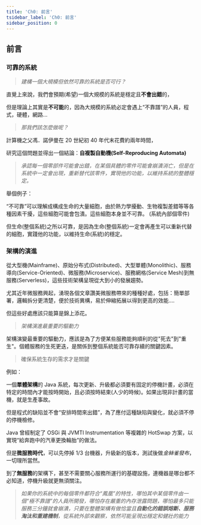 ```yaml
---
title: 'Ch0: 前言'
tsidebar_label: 'Ch0: 前言'
sidebar_position: 0
---
```


## 前言

### 可靠的系統

> _建構一個大規模但依然可靠的系統是否可行？_

直覺上來說，我們會預期(希望)一個大規模的系統是穩定且**不會出錯**的，

但是理論上其實是**不可能**的，因為大規模的系統必定會遇上“不靠譜”的人員，程式，硬體，網路...

> _那我們該怎麼做呢？_

計算機之父馮．諾伊曼在 20 世紀初 40 年代末花費約兩年時間，

研究這個問題並得出一個結論：**自複製自動機(Self-Reproducing Automata)**

> _承認每一個零部件可能會出錯，在某個具體的零件可能會崩潰消亡，但是在系統中一定會出現，重新替代該零件，實現他的功能，以維持系統的整體穩定。_

舉個例子：

“不可靠”可以理解成構成生命的大量細胞，由於熱力學擾動、生物複製差錯等等各種因素干擾，這些細胞可能會包潰。這些細胞本身並不可靠。 (系統內部個零件)

但生命(整個系統)之所以可靠，是因為生命(整個系統)一定會再產生可以重新代替的細胞，實踐他的功能，以維持生命(系統)的穩定。

### 架構的演進

從大型機(Mainframe)、原始分布式(Distributed)、大型單體(Monolithic)、服務導向(Service-Oriented)、微服務(Microservice)、服務網格(Service Mesh)到無服務(Serverless)，這些技術架構呈現從大到小的發展趨勢。

尤其近年微服務興起，湧現各個文章讚美微服務帶來的種種好處，包括：簡單部署，邏輯拆分更清楚，便於技術異構，易於伸縮拓展以得到更高的效能....

但這些好處應該只能算是錦上添花。

> _架構演進最重要的驅動力_

架構演變最重要的驅動力，應該是為了方便某些服務能夠順利的從"死去"到"重生"。個體服務的生死更迭，是關係到整個系統能否可靠存續的關鍵因素。

> 確保系統生存的需求才是關鍵

例如：

一個**單體架構**的 Java 系統，每次更新、升級都必須要有固定的停機計畫，必須在特定的時間內才能按時開始，且必須按時結束(人少的時候)。如果出現非計畫的當機，就是生產事故。

但是程式的缺陷並不會“安排時間來出錯”，為了應付這種缺陷與變化，就必須不停的停機檢修。

Java 曾經制定了 OSGi 與 JVMTI Instrumentation 等複雜的 HotSwap 方案，以實現“給奔跑中的汽車更換輪胎”的做法。

但是**微服務時代**，可以先停掉 1/3 台機器，升級新的版本，測試後做*金絲雀發布*，一切理所當然。

到了**無服務**的架構下，甚至不需要關心服務所運行的基礎設施，連機器是哪台都不必知道，停機升級就更無須關注。

> _如果你的系統中的每個零件都符合“鳳凰”的特性，哪怕其中某個零件由一個“極不靠譜”的人員所開發，哪怕存在嚴重的內存泄露問題，哪怕最多只能服務三分鐘就會崩潰，只要在整體架構有做恰當且**自動化的錯誤熔斷、服務淘汰和重建機制**，從系統外部來觀察，依然可能呈現出穩定和健壯的能力_
